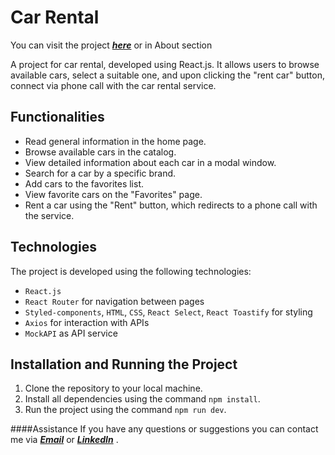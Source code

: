 # Car Rental

You can visit the project **_[here](natashakul7.github.io/CarRent/)_** or in About section

A project for car rental, developed using React.js. It allows users to browse available cars, select a suitable one, and upon clicking the "rent car" button, connect via phone call with the car rental service.

## Functionalities

- Read general information in the home page.
- Browse available cars in the catalog.
- View detailed information about each car in a modal window.
- Search for a car by a specific brand.
- Add cars to the favorites list.
- View favorite cars on the "Favorites" page.
- Rent a car using the "Rent" button, which redirects to a phone call with the service.

## Technologies

The project is developed using the following technologies:

- `React.js`
- `React Router` for navigation between pages
- `Styled-components`, `HTML`, `CSS`, `React Select`, `React Toastify` for styling
- `Axios` for interaction with APIs
- `MockAPI` as API service

## Installation and Running the Project

1. Clone the repository to your local machine.
2. Install all dependencies using the command `npm install`.
3. Run the project using the command `npm run dev`.

####Assistance
If you have any questions or suggestions you can contact me via **_[Email](mailto:natasha.kulibaba0703@gmail.com)_** or **_[LinkedIn](https://www.linkedin.com/in/natalia-kulibaba/)_** .
